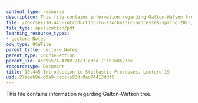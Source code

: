 ```yaml
---
content_type: resource
description: This file contains information regarding Galton-Watson tree.
file: /courses/18-445-introduction-to-stochastic-processes-spring-2015/27aaeb9eb9a9cecce93d9ad74413ddf5_MIT18_445S15_lecture19.pdf
file_type: application/pdf
learning_resource_types:
- Lecture Notes
ocw_type: OCWFile
parent_title: Lecture Notes
parent_type: CourseSection
parent_uid: 4cd95574-478d-71c3-e3dd-71cb168623ee
resourcetype: Document
title: 18.445 Introduction to Stochastic Processes, Lecture 19
uid: 27aaeb9e-b9a9-cecc-e93d-9ad74413ddf5
---
```

This file contains information regarding Galton-Watson tree.

